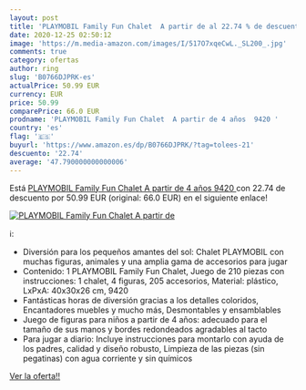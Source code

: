 ```yaml
---
layout: post
title: 'PLAYMOBIL Family Fun Chalet  A partir de al 22.74 % de descuento'
date: 2020-12-25 02:50:12
image: 'https://m.media-amazon.com/images/I/517O7xqeCwL._SL200_.jpg'
comments: true
category: ofertas
author: ring
slug: 'B0766DJPRK-es'
actualPrice: 50.99 EUR
currency: EUR
price: 50.99
comparePrice: 66.0 EUR
prodname: 'PLAYMOBIL Family Fun Chalet  A partir de 4 años  9420 '
country: 'es'
flag: '🇪🇸'
buyurl: 'https://www.amazon.es/dp/B0766DJPRK/?tag=tolees-21'
descuento: '22.74'
average: '47.790000000000006'
---
```


Está [PLAYMOBIL Family Fun Chalet  A partir de 4 años  9420 ](https://www.amazon.es/dp/B0766DJPRK/?tag=tolees-21) con 22.74 de descuento por 50.99 EUR (original: 66.0 EUR) en el siguiente enlace!

[![PLAYMOBIL Family Fun Chalet  A partir de](https://m.media-amazon.com/images/I/517O7xqeCwL._SL200_.jpg)](https://www.amazon.es/dp/B0766DJPRK/?tag=tolees-21)

ℹ️:

- Diversión para los pequeños amantes del sol: Chalet PLAYMOBIL con muchas figuras, animales y una amplia gama de accesorios para jugar
- Contenido: 1 PLAYMOBIL Family Fun Chalet, Juego de 210 piezas con instrucciones: 1 chalet, 4 figuras, 205 accesorios, Material: plástico, LxPxA: 40x30x26 cm, 9420
- Fantásticas horas de diversión gracias a los detalles coloridos, Encantadores muebles y mucho más, Desmontables y ensamblables
- Juego de figuras para niños a partir de 4 años: adecuado para el tamaño de sus manos y bordes redondeados agradables al tacto
- Para jugar a diario: Incluye instrucciones para montarlo con ayuda de los padres, calidad y diseño robusto, Limpieza de las piezas (sin pegatinas) con agua corriente y sin químicos

[Ver la oferta!!](https://www.amazon.es/dp/B0766DJPRK/?tag=tolees-21)
